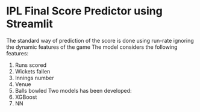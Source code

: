 ﻿# IPL Final Score Predictor using Streamlit
The standard way of prediction of the score is done using run-rate ignoring the dynamic features of the game
The model considers the following features:
1. Runs scored
2. Wickets fallen
3. Innings number
4. Venue
5. Balls bowled
Two models has been developed:
1. XGBoost
2. NN 
